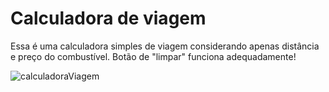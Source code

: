 # Calculadora de viagem
Essa é uma calculadora simples de viagem considerando apenas distância e preço do combustível. Botão de "limpar" funciona adequadamente!

![calculadoraViagem](https://user-images.githubusercontent.com/88452620/149261913-3177e70a-38a0-4af1-8594-1d5b512a0611.PNG)
